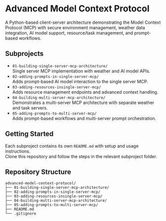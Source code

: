 # Advanced Model Context Protocol

A Python-based client-server architecture demonstrating the Model Context Protocol (MCP) with secure environment management, weather data integration, AI model support, resource/task management, and prompt-based workflows.

## Subprojects

- `01-building-single-server-mcp-architecture/`  
  Single server MCP implementation with weather and AI model APIs.
- `02-adding-prompts-in-single-server-mcp/`  
  Adds prompt-based AI model interaction to the single server MCP.
- `03-adding-resources-insingle-server-mcp/`  
  Adds resource management endpoints and advanced context handling.
- `04-building-multi-server-mcp-architecture/`  
  Demonstrates a multi-server MCP architecture with separate weather and task servers.
- `05-adding-prompts-to-multi-server-mcp/`  
  Adds prompt-based workflows and multi-server prompt orchestration.

## Getting Started

Each subproject contains its own `README.md` with setup and usage instructions.  
Clone this repository and follow the steps in the relevant subproject folder.

## Repository Structure

```
advanced-model-context-protocol/
├── 01-building-single-server-mcp-architecture/
├── 02-adding-prompts-in-single-server-mcp/
├── 03-adding-resources-insingle-server-mcp/
├── 04-building-multi-server-mcp-architecture/
├── 05-adding-prompts-to-multi-server-mcp/
├── README.md
└── .gitignore
```